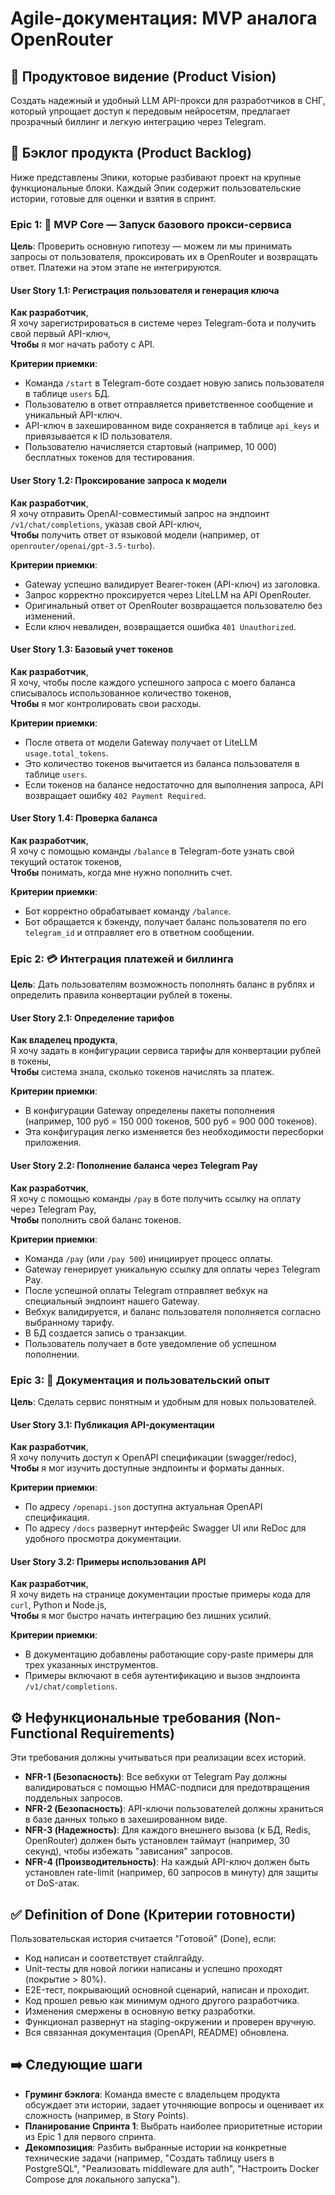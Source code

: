 # Agile-документация: MVP аналога OpenRouter

## 🎯 Продуктовое видение (Product Vision)

Создать надежный и удобный LLM API-прокси для разработчиков в СНГ, который упрощает доступ к передовым нейросетям, предлагает прозрачный биллинг и легкую интеграцию через Telegram.

## 📙 Бэклог продукта (Product Backlog)

Ниже представлены Эпики, которые разбивают проект на крупные функциональные блоки. Каждый Эпик содержит пользовательские истории, готовые для оценки и взятия в спринт.

### Epic 1: 🚀 MVP Core — Запуск базового прокси-сервиса

**Цель**: Проверить основную гипотезу — можем ли мы принимать запросы от пользователя, проксировать их в OpenRouter и возвращать ответ. Платежи на этом этапе не интегрируются.

#### User Story 1.1: Регистрация пользователя и генерация ключа

**Как разработчик**,  
Я хочу зарегистрироваться в системе через Telegram-бота и получить свой первый API-ключ,  
**Чтобы** я мог начать работу с API.

**Критерии приемки**:

*   Команда `/start` в Telegram-боте создает новую запись пользователя в таблице `users` БД.
*   Пользователю в ответ отправляется приветственное сообщение и уникальный API-ключ.
*   API-ключ в захешированном виде сохраняется в таблице `api_keys` и привязывается к ID пользователя.
*   Пользователю начисляется стартовый (например, 10 000) бесплатных токенов для тестирования.

#### User Story 1.2: Проксирование запроса к модели

**Как разработчик**,  
Я хочу отправить OpenAI-совместимый запрос на эндпоинт `/v1/chat/completions`, указав свой API-ключ,  
**Чтобы** получить ответ от языковой модели (например, от `openrouter/openai/gpt-3.5-turbo`).

**Критерии приемки**:

*   Gateway успешно валидирует Bearer-токен (API-ключ) из заголовка.
*   Запрос корректно проксируется через LiteLLM на API OpenRouter.
*   Оригинальный ответ от OpenRouter возвращается пользователю без изменений.
*   Если ключ невалиден, возвращается ошибка `401 Unauthorized`.

#### User Story 1.3: Базовый учет токенов

**Как разработчик**,  
Я хочу, чтобы после каждого успешного запроса с моего баланса списывалось использованное количество токенов,  
**Чтобы** я мог контролировать свои расходы.

**Критерии приемки**:

*   После ответа от модели Gateway получает от LiteLLM `usage.total_tokens`.
*   Это количество токенов вычитается из баланса пользователя в таблице `users`.
*   Если токенов на балансе недостаточно для выполнения запроса, API возвращает ошибку `402 Payment Required`.

#### User Story 1.4: Проверка баланса

**Как разработчик**,  
Я хочу с помощью команды `/balance` в Telegram-боте узнать свой текущий остаток токенов,  
**Чтобы** понимать, когда мне нужно пополнить счет.

**Критерии приемки**:

*   Бот корректно обрабатывает команду `/balance`.
*   Бот обращается к бэкенду, получает баланс пользователя по его `telegram_id` и отправляет его в ответном сообщении.

### Epic 2: 💳 Интеграция платежей и биллинга

**Цель**: Дать пользователям возможность пополнять баланс в рублях и определить правила конвертации рублей в токены.

#### User Story 2.1: Определение тарифов

**Как владелец продукта**,  
Я хочу задать в конфигурации сервиса тарифы для конвертации рублей в токены,  
**Чтобы** система знала, сколько токенов начислять за платеж.

**Критерии приемки**:

*   В конфигурации Gateway определены пакеты пополнения (например, 100 руб = 150 000 токенов, 500 руб = 900 000 токенов).
*   Эта конфигурация легко изменяется без необходимости пересборки приложения.

#### User Story 2.2: Пополнение баланса через Telegram Pay

**Как разработчик**,  
Я хочу с помощью команды `/pay` в боте получить ссылку на оплату через Telegram Pay,  
**Чтобы** пополнить свой баланс токенов.

**Критерии приемки**:

*   Команда `/pay` (или `/pay 500`) инициирует процесс оплаты.
*   Gateway генерирует уникальную ссылку для оплаты через Telegram Pay.
*   После успешной оплаты Telegram отправляет вебхук на специальный эндпоинт нашего Gateway.
*   Вебхук валидируется, и баланс пользователя пополняется согласно выбранному тарифу.
*   В БД создается запись о транзакции.
*   Пользователь получает в боте уведомление об успешном пополнении.

### Epic 3: 📄 Документация и пользовательский опыт

**Цель**: Сделать сервис понятным и удобным для новых пользователей.

#### User Story 3.1: Публикация API-документации

**Как разработчик**,  
Я хочу получить доступ к OpenAPI спецификации (swagger/redoc),  
**Чтобы** я мог изучить доступные эндпоинты и форматы данных.

**Критерии приемки**:

*   По адресу `/openapi.json` доступна актуальная OpenAPI спецификация.
*   По адресу `/docs` развернут интерфейс Swagger UI или ReDoc для удобного просмотра документации.

#### User Story 3.2: Примеры использования API

**Как разработчик**,  
Я хочу видеть на странице документации простые примеры кода для `curl`, Python и Node.js,  
**Чтобы** я мог быстро начать интеграцию без лишних усилий.

**Критерии приемки**:

*   В документацию добавлены работающие copy-paste примеры для трех указанных инструментов.
*   Примеры включают в себя аутентификацию и вызов эндпоинта `/v1/chat/completions`.

## ⚙️ Нефункциональные требования (Non-Functional Requirements)

Эти требования должны учитываться при реализации всех историй.

*   **NFR-1 (Безопасность)**: Все вебхуки от Telegram Pay должны валидироваться с помощью HMAC-подписи для предотвращения поддельных запросов.
*   **NFR-2 (Безопасность)**: API-ключи пользователей должны храниться в базе данных только в захешированном виде.
*   **NFR-3 (Надежность)**: Для каждого внешнего вызова (к БД, Redis, OpenRouter) должен быть установлен таймаут (например, 30 секунд), чтобы избежать "зависания" запросов.
*   **NFR-4 (Производительность)**: На каждый API-ключ должен быть установлен rate-limit (например, 60 запросов в минуту) для защиты от DoS-атак.

## ✅ Definition of Done (Критерии готовности)

Пользовательская история считается "Готовой" (Done), если:

*   Код написан и соответствует стайлгайду.
*   Unit-тесты для новой логики написаны и успешно проходят (покрытие > 80%).
*   E2E-тест, покрывающий основной сценарий, написан и проходит.
*   Код прошел ревью как минимум одного другого разработчика.
*   Изменения смержены в основную ветку разработки.
*   Функционал развернут на staging-окружении и проверен вручную.
*   Вся связанная документация (OpenAPI, README) обновлена.

## ➡️ Следующие шаги

*   **Груминг бэклога**: Команда вместе с владельцем продукта обсуждает эти истории, задает уточняющие вопросы и оценивает их сложность (например, в Story Points).
*   **Планирование Спринта 1**: Выбрать наиболее приоритетные истории из Epic 1 для первого спринта.
*   **Декомпозиция**: Разбить выбранные истории на конкретные технические задачи (например, "Создать таблицу users в PostgreSQL", "Реализовать middleware для auth", "Настроить Docker Compose для локального запуска").
